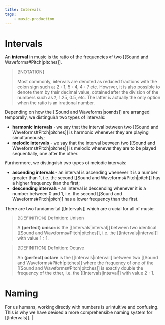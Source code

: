 ```yaml
---
title: Intervals
tags:
    - music-production
---
```


# Intervals

An **interval** in music is the ratio of the frequencies of two [[Sound and Waveforms#Pitch|pitches]]. 

>[!NOTATION]
>
>Most commonly, intervals are denoted as reduced fractions with the colon sign such as $2:1$, $5:4$, $4:7$ etc. However, it is also possible to denote them by their decimal value, obtained after the division of the numbers such as $2$, $1.25$, $0.5$, etc. The latter is actually the only option when the ratio is an irrational number.
>

Depending on how the [[Sound and Waveforms|sounds]] are arranged temporally, we distinguish two types of intervals:
- **harmonic intervals** - we say that the interval between two [[Sound and Waveforms#Pitch|pitches]] is harmonic whenever they are playing simultaneously;
- **melodic intervals** - we say that the interval between two [[Sound and Waveforms#Pitch|pitches]] is melodic whenever they are to be played sequentially, one after the other.

Furthermore, we distinguish two types of melodic intervals:
- **ascending intervals** - an interval is ascending whenever it is a number greater than $1$, i.e. the second [[Sound and Waveforms#Pitch|pitch]] has a higher frequency than the first;
- **descending intervals** - an interval is descending whenever it is a number between $0$ and $1$, i.e. the second [[Sound and Waveforms#Pitch|pitch]] has a lower frequency than the first.

There are two fundamental [[Intervals]] which are crucial for all of music:

>[!DEFINITION] Definition: Unison
>
>A **(perfect) unison** is the [[Intervals|interval]] between two identical [[Sound and Waveforms#Pitch|pitches]], i.e. the [[Intervals|interval]] with value $1:1$.
>

>[!DEFINITION] Definition: Octave
>
>An **(perfect) octave** is the [[Intervals|interval]] between two [[Sound and Waveforms#Pitch|pitches]] where the frequency of one of the [[Sound and Waveforms#Pitch|pitches]] is exactly double the frequency of the other, i.e. the [[Intervals|interval]] with value $2:1$.
>

# Naming

For us humans, working directly with numbers is unintuitive and confusing. This is why we have devised a more comprehensible naming system for [[Intervals]]. 
|